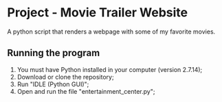# Project - Movie Trailer Website

A python script that renders a webpage with some of my favorite movies.

## Running the program
1. You must have Python installed in your computer (version 2.7.14);
2. Download or clone the repository;
3. Run "IDLE (Python GUI)";
4. Open and run the file "entertainment_center.py";
